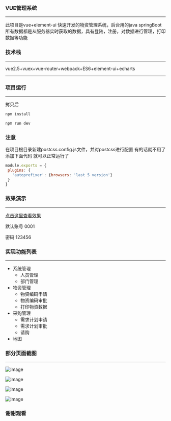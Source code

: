 ### VUE管理系统

---

此项目是vue+element-ui 快速开发的物资管理系统，后台用的java springBoot 所有数据都是从服务器实时获取的数据，具有登陆，注册，对数据进行管理，打印数据等功能



### 技术栈

---

vue2.5+vuex+vue-router+webpack+ES6+element-ui+echarts

---



### 项目运行

---



拷贝后

~~~javascript
npm install

npm run dev
~~~

### 注意
 在项目根目录新建postcss.config.js文件，并对postcss进行配置 有的话就不用了
 添加下面代码  就可以正常运行了
 
 ~~~javascript
 module.exports = { 
  plugins: { 
    'autoprefixer': {browsers: 'last 5 version'} 
  } 
}
~~~


### 效果演示

---


[点击这里查看效果](http://www.guojiayu.vip:8080/materils_v2.0/#/)



默认账号 0001 

密码 123456



### 实现功能列表

---

* 系统管理
  - 人员管理
  - 部门管理
* 物资管理
  - 物资编码申请
  - 物资编码审批
  - 打印物资数据
* 采购管理
  - 需求计划申请
  - 需求计划审批
  - 请购
* 地图



### 部分页面截图

---
![image](https://github.com/guojiayu01/Material/blob/master/images/1.png) 

![image](https://github.com/guojiayu01/Material/blob/master/images/2.png) 

![image](https://github.com/guojiayu01/Material/blob/master/images/3.png) 

![image](https://github.com/guojiayu01/Material/blob/master/images/4.png) 









### 谢谢观看

